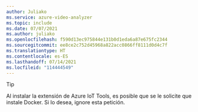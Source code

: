 ```yaml
---
author: Juliako
ms.service: azure-video-analyzer
ms.topic: include
ms.date: 07/07/2021
ms.author: juliako
ms.openlocfilehash: f590d13ec975844e131b0d1eda6a87e675fc2344
ms.sourcegitcommit: ee8ce2c752d45968a822acc0866ff8111d0d4c7f
ms.translationtype: HT
ms.contentlocale: es-ES
ms.lasthandoff: 07/14/2021
ms.locfileid: "114444549"
---
```

> [!TIP] 
>  Al instalar la extensión de Azure IoT Tools, es posible que se le solicite que instale Docker. Si lo desea, ignore esta petición.
